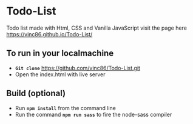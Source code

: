 # Todo-List
Todo list made with Html, CSS and Vanilla JavaScript
visit the page here https://vinc86.github.io/Todo-List/

## To run in your localmachine

- **`Git clone`** https://github.com/vinc86/Todo-List.git
- Open the index.html with live server


## Build (optional)
- Run **`npm install`** from the command line
- Run the command **`npm run sass`** to fire the node-sass compiler

